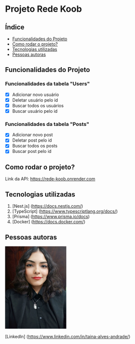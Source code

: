 # Projeto Rede Koob

## Índice

- <a href="#-funcionalidades">Funcionalidades do Projeto</a>
- <a href="#-rodar">Como rodar o projeto?</a>
- <a href="#-tecnologias-utilizadas">Tecnologias utilizadas</a>
- <a href="#-autoras">Pessoas autoras</a>

## Funcionalidades do Projeto

### Funcionalidades da tabela "Users"

- [X] Adicionar novo usuário
- [X] Deletar usuário pelo id
- [X] Buscar todos os usuários
- [X] Buscar usuário pelo id

### Funcionalidades da tabela "Posts"

- [X] Adicionar novo post
- [X] Deletar post pelo id
- [X] Buscar todos os posts
- [X] Buscar post pelo id

## Como rodar o projeto?

Link da API: https://rede-koob.onrender.com

## Tecnologias utilizadas

1. [Nest.js] (https://docs.nestjs.com/)
2. [TypeScript] (https://www.typescriptlang.org/docs/)
3. [Prisma] (https://www.prisma.io/docs)
4. [Docker] (https://docs.docker.com/)

## Pessoas autoras

<img style="width:200px" src="./assets/img.jpeg" alt="Imagem de Tainá">

[LinkedIn] (https://www.linkedin.com/in/taina-alves-andrade/)
